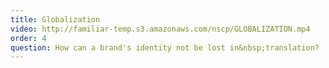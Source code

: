 ```yaml
---
title: Globalization
video: http://familiar-temp.s3.amazonaws.com/nscp/GLOBALIZATION.mp4
order: 4
question: How can a brand's identity not be lost in&nbsp;translation?
---
```


